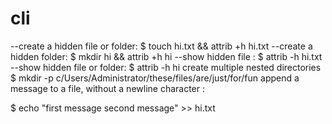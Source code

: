 # cli
--create a hidden file or folder:
$ touch hi.txt && attrib +h hi.txt
--create a hidden folder:
$ mkdir hi && attrib +h hi
--show hidden file :
$ attrib -h hi.txt
--show hidden file or folder:
$ attrib -h hi
create multiple nested directories
$ mkdir -p c/Users/Administrator/these/files/are/just/for/fun
append a message to a file, without a newline character :

$ echo "first message
second message" >> hi.txt

